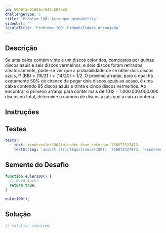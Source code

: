 ```yaml
---
id: 5900f3d01000cf542c50fee3
challengeType: 5
title: 'Problem 100: Arranged probability'
videoUrl: ''
localeTitle: 'Problema 100: Probabilidade Arranjada'
---
```


## Descrição
<section id="description"> Se uma caixa contém vinte e um discos coloridos, compostos por quinze discos azuis e seis discos vermelhos, e dois discos foram retirados aleatoriamente, pode-se ver que a probabilidade de se obter dois discos azuis, P (BB) = (15/21 ) × (14/20) = 1/2. O próximo arranjo, para o qual há exatamente 50% de chance de pegar dois discos azuis ao acaso, é uma caixa contendo 85 discos azuis e trinta e cinco discos vermelhos. Ao encontrar o primeiro arranjo para conter mais de 1012 = 1.000.000.000.000 discos no total, determine o número de discos azuis que a caixa conteria. </section>

## Instruções
<section id="instructions">
</section>

## Testes
<section id='tests'>

```yml
tests:
  - text: <code>euler100()</code> deve retornar 756872327473.
    testString: 'assert.strictEqual(euler100(), 756872327473, "<code>euler100()</code> should return 756872327473.");'

```

</section>

## Semente do Desafio
<section id='challengeSeed'>

<div id='js-seed'>

```js
function euler100() {
  // Good luck!
  return true;
}

euler100();

```

</div>



</section>

## Solução
<section id='solution'>

```js
// solution required
```
</section>
